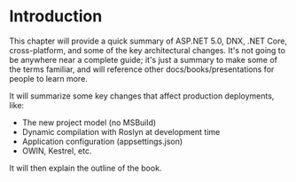 # Introduction

This chapter will provide a quick summary of ASP.NET 5.0, DNX, .NET Core, cross-platform, and some of the key architectural changes. It's not going to be anywhere near a complete guide; it's just a summary to make some of the terms familiar, and will reference other docs/books/presentations for people to learn more. 

It will summarize some key changes that affect production deployments, like:

 - The new project model (no MSBuild)
 - Dynamic compilation with Roslyn at development time
 - Application configuration (appsettings.json)
 - OWIN, Kestrel, etc.

It will then explain the outline of the book. 
